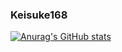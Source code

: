 ### Keisuke168

[![Anurag's GitHub stats](https://github-readme-stats.vercel.app/api?username=Keisuke168)](https://github.com/anuraghazra/github-readme-stats)
